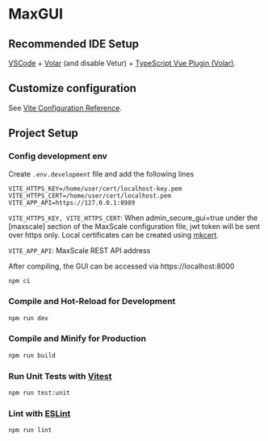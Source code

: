 # MaxGUI

## Recommended IDE Setup

[VSCode](https://code.visualstudio.com/) + [Volar](https://marketplace.visualstudio.com/items?itemName=Vue.volar) (and disable Vetur) + [TypeScript Vue Plugin (Volar)](https://marketplace.visualstudio.com/items?itemName=Vue.vscode-typescript-vue-plugin).

## Customize configuration

See [Vite Configuration Reference](https://vitejs.dev/config/).

## Project Setup

### Config development env

Create `.env.development` file and add the following lines

```
VITE_HTTPS_KEY=/home/user/cert/localhost-key.pem
VITE_HTTPS_CERT=/home/user/cert/localhost.pem
VITE_APP_API=https://127.0.0.1:8989
```

`VITE_HTTPS_KEY, VITE_HTTPS_CERT`: When admin_secure_gui=true under the [maxscale]
section of the MaxScale configuration file, jwt token will be sent over https only.
Local certificates can be created using [mkcert](https://github.com/FiloSottile/mkcert).

`VITE_APP_API`: MaxScale REST API address

After compiling, the GUI can be accessed via https://localhost:8000

```sh
npm ci
```

### Compile and Hot-Reload for Development

```sh
npm run dev
```

### Compile and Minify for Production

```sh
npm run build
```

### Run Unit Tests with [Vitest](https://vitest.dev/)

```sh
npm run test:unit
```

### Lint with [ESLint](https://eslint.org/)

```sh
npm run lint
```
